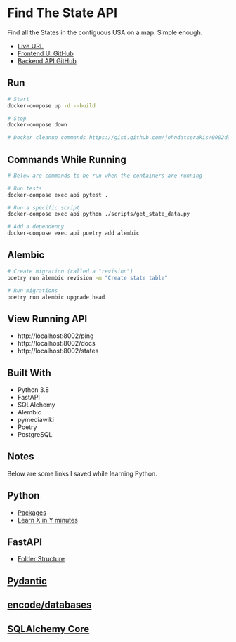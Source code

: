 # Find The State API

Find all the States in the contiguous USA on a map. Simple enough.

- [Live URL](https://jolly-murdock-43b71d.netlify.app/)
- [Frontend UI GitHub](https://github.com/johndatserakis/find-the-state-ui)
- [Backend API GitHub](https://github.com/johndatserakis/find-the-state-api)

## Run

```bash
# Start
docker-compose up -d --build

# Stop
docker-compose down

# Docker cleanup commands https://gist.github.com/johndatserakis/0002d9aded5778f9d0589a23ce1e08d4
```

## Commands While Running

```bash
# Below are commands to be run when the containers are running

# Run tests
docker-compose exec api pytest .

# Run a specific script
docker-compose exec api python ./scripts/get_state_data.py

# Add a dependency
docker-compose exec api poetry add alembic
```

## Alembic

```bash
# Create migration (called a "revision")
poetry run alembic revision -m "Create state table"

# Run migrations
poetry run alembic upgrade head
```

## View Running API

- http://localhost:8002/ping
- http://localhost:8002/docs
- http://localhost:8002/states

## Built With

- Python 3.8
- FastAPI
- SQLAlchemy
- Alembic
- pymediawiki
- Poetry
- PostgreSQL

## Notes

Below are some links I saved while learning Python.

## Python

- [Packages](https://docs.python.org/3/tutorial/modules.html#packages)
- [Learn X in Y minutes](https://learnxinyminutes.com/docs/python/)

## FastAPI

- [Folder Structure](https://fastapi.tiangolo.com/tutorial/bigger-applications/)

## [Pydantic](https://pydantic-docs.helpmanual.io/usage/types/)

## [encode/databases](https://github.com/encode/databases)

## [SQLAlchemy Core](https://docs.sqlalchemy.org/en/14/core/tutorial.html)

